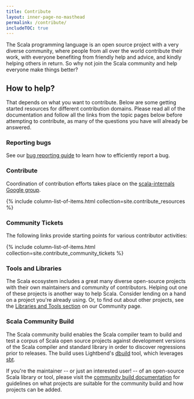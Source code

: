 ```yaml
---
title: Contribute
layout: inner-page-no-masthead
permalink: /contribute/
includeTOC: true
---
```


The Scala programming language is an open source project with a very
diverse community, where people from all over the world contribute their work,
with everyone benefiting from friendly help and advice, and
kindly helping others in return. So why not join the Scala community and help
everyone make things better?

## How to help?

That depends on what you want to contribute. Below are some getting started resources for different contribution domains. Please read all of the documentation and follow all the links from the topic pages below before attempting to contribute, as many of the questions you have will already be answered.

### Reporting bugs

See our [bug reporting guide](./bug-reporting-guide.html) to learn
how to efficiently report a bug.

### Contribute

Coordination of contribution efforts takes place on the 
[scala-internals Google group](./scala-internals.html).

{% include column-list-of-items.html collection=site.contribute_resources %}

### Community Tickets

The following links provide starting points for
various contributor activities:

{% include column-list-of-items.html collection=site.contribute_community_tickets %}

### Tools and Libraries

The Scala ecosystem includes a great many diverse open-source projects
with their own maintainers and community of contributors.  Helping out
one of these projects is another way to help Scala.  Consider lending
on a hand on a project you're already using.  Or, to find out about
other projects, see the
[Libraries and Tools section](../community/#community-libraries-and-tools)
on our Community page.

### Scala Community Build

The Scala community build enables the Scala compiler team
to build and test a corpus of
Scala open source projects
against development versions of the Scala compiler and standard
library in order to discover regressions prior to releases.
The build uses Lightbend's
[dbuild](https://github.com/typesafehub/dbuild) tool,
which leverages [sbt](http://www.scala-sbt.org).

If you're the maintainer -- or just an interested user! -- of an
open-source Scala library or tool, please visit the
[community build documentation](https://github.com/scala/community-builds/wiki)
for guidelines on what projects are suitable for the community build
and how projects can be added.
